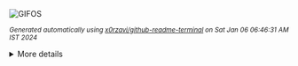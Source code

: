 <div align="justify">
<picture>
    <source media="(prefers-color-scheme: dark)" srcset="https://i.ibb.co/qmmRpSy/output-gif.gif">
    <source media="(prefers-color-scheme: light)" srcset="https://i.ibb.co/qmmRpSy/output-gif.gif">
    <img alt="GIFOS" src="https://i.ibb.co/qmmRpSy/output-gif.gif">
</picture>

<sub><i>Generated automatically using [x0rzavi/github-readme-terminal](https://github.com/x0rzavi/github-readme-terminal) on Sat Jan 06 06:46:31 AM IST 2024</i></sub>

<details>
<summary>More details</summary>

</details>
</div>

<!-- Image deletion URL: https://ibb.co/p443d70/c0f27b26a873d8a116693065a1d63e3e -->